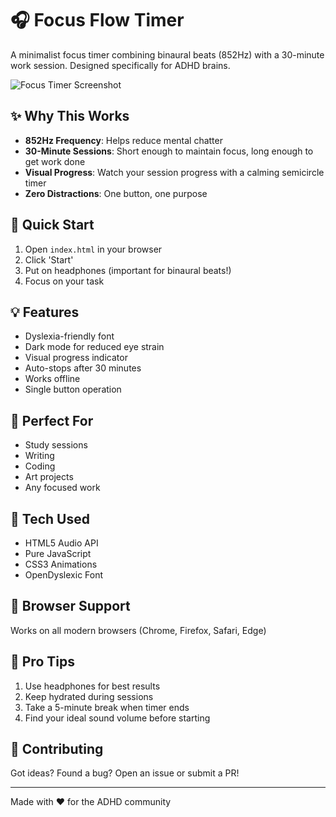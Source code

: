 
# 🎧 Focus Flow Timer

A minimalist focus timer combining binaural beats (852Hz) with a 30-minute work session. Designed specifically for ADHD brains.

![Focus Timer Screenshot](/assets/snapshot.jpg)

## ✨ Why This Works

- **852Hz Frequency**: Helps reduce mental chatter
- **30-Minute Sessions**: Short enough to maintain focus, long enough to get work done
- **Visual Progress**: Watch your session progress with a calming semicircle timer
- **Zero Distractions**: One button, one purpose

## 🚀 Quick Start

1. Open `index.html` in your browser
2. Click 'Start'
3. Put on headphones (important for binaural beats!)
4. Focus on your task

## 💡 Features

- Dyslexia-friendly font
- Dark mode for reduced eye strain
- Visual progress indicator
- Auto-stops after 30 minutes
- Works offline
- Single button operation

## 🎯 Perfect For

- Study sessions
- Writing
- Coding
- Art projects
- Any focused work

## 🔧 Tech Used

- HTML5 Audio API
- Pure JavaScript
- CSS3 Animations
- OpenDyslexic Font

## 📱 Browser Support

Works on all modern browsers (Chrome, Firefox, Safari, Edge)

## 💪 Pro Tips

1. Use headphones for best results
2. Keep hydrated during sessions
3. Take a 5-minute break when timer ends
4. Find your ideal sound volume before starting

## 🤝 Contributing

Got ideas? Found a bug? Open an issue or submit a PR!

---

Made with ❤️ for the ADHD community
